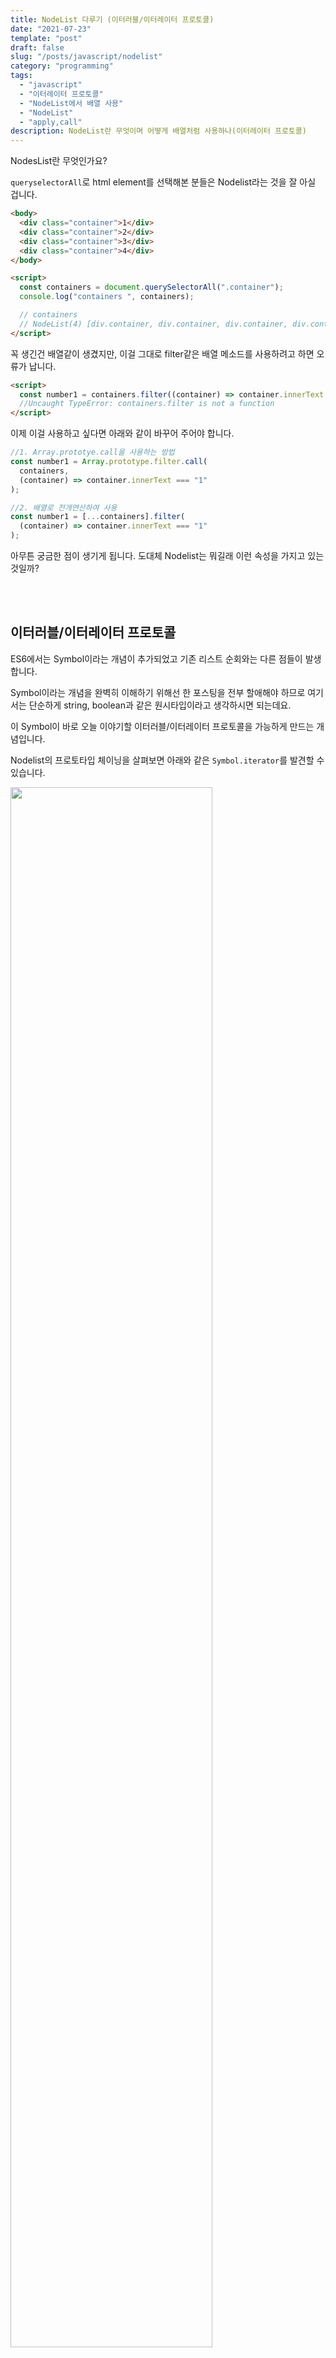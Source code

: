 ```yaml
---
title: NodeList 다루기 (이터러블/이터레이터 프로토콜)
date: "2021-07-23"
template: "post"
draft: false
slug: "/posts/javascript/nodelist"
category: "programming"
tags:
  - "javascript"
  - "이터레이터 프로토콜"
  - "NodeList에서 배열 사용"
  - "NodeList"
  - "apply,call"
description: NodeList란 무엇이며 어떻게 배열처럼 사용하나(이터레이터 프로토콜)
---
```


NodesList란 무엇인가요?

`queryselectorAll`로 html element를 선택해본 분들은 Nodelist라는 것을 잘 아실 겁니다.

```html
<body>
  <div class="container">1</div>
  <div class="container">2</div>
  <div class="container">3</div>
  <div class="container">4</div>
</body>

<script>
  const containers = document.querySelectorAll(".container");
  console.log("containers ", containers);

  // containers
  // NodeList(4) [div.container, div.container, div.container, div.container]
</script>
```

꼭 생긴건 배열같이 생겼지만, 이걸 그대로 filter같은 배열 메소드를 사용하려고 하면 오류가 납니다.

```html
<script>
  const number1 = containers.filter((container) => container.innerText === "1");
  //Uncaught TypeError: containers.filter is not a function
</script>
```

이제 이걸 사용하고 싶다면 아래와 같이 바꾸어 주어야 합니다.

```js
//1. Array.prototye.call을 사용하는 방법
const number1 = Array.prototype.filter.call(
  containers,
  (container) => container.innerText === "1"
);

//2. 배열로 전개연산하여 사용
const number1 = [...containers].filter(
  (container) => container.innerText === "1"
);
```

아무튼 궁금한 점이 생기게 됩니다. 도대체 Nodelist는 뭐길래 이런 속성을 가지고 있는 것일까?

<br>
<br>

## 이터러블/이터레이터 프로토콜

ES6에서는 Symbol이라는 개념이 추가되었고 기존 리스트 순회와는 다른 점들이 발생합니다.

Symbol이라는 개념을 완벽히 이해하기 위해선 한 포스팅을 전부 할애해야 하므로 여기서는 단순하게 string, boolean과 같은 원시타입이라고 생각하시면 되는데요.

이 Symbol이 바로 오늘 이야기할 <span class="color--red">이터러블/이터레이터 프로토콜</span>을 가능하게 만드는 개념입니다.

Nodelist의 프로토타입 체이닝을 살펴보면 아래와 같은 `Symbol.iterator`를 발견할 수 있습니다.

<div>
  <img width="80%" src="https://yohanproblogasset.s3.ap-northeast-2.amazonaws.com/images/20210717/symbol.png"/>
</div>

<br>

이 iterator는 `{value, done}` 객체를 리턴하는 값을 가지고 있는 특성이 있습니다.

```js
const arr = [1, 2, 3, 4];
const iterator = arr[Symbol.iterator]();
iterator.next() //{value: 1, done: false}
```

done이 `true`가 나올때까지 순회하면서 값을 반환하게 됩니다. 이 이터레이터 프로토콜은 Map, Set과 같은 곳에서도 사용되는 것을 볼 수 있습니다.


## 이터레이터를 만드는 제너레이터 함수

```js
function* range(start, stop) {
  for (var i = start; i < stop; i += 1) {
    yield i;
  }
}
```

generator를 사용해서 이터레이터 프로토콜을 따르는 객체를 만들 수 있습니다. 앞에다가 *를 붙이고 yield 키워드를 생성해서 만들면 됩니다.
이렇게 작성하면 쉽게 사용자 정의 함수형 프로그래밍을 사용할 수 있습니다. 



## 그렇다면 왜 사용하는 걸까? 장점은?
[장점](https://medium.com/front-end-weekly/thank-u-symbol-iterator-next-aef9f09ff78)

이렇게 ES6식으로 리스트 순회가 바뀐 것은 알겠는데 어떤 장점이 있길래 바뀐 걸까요? 

위의 블로그를 참고해서 글을 써보면 Symbol.iterator의 사용방법 및 장점이 여러가지가 나와있는데요. 참고해 보시면 좋을 것 같습니다.
그 중 가장 직접적으로 이해되는 부분은 작동방식이 다름에 따라 효율성을 볼 수 있다는 것인데요. 

예를 들어 Infinity를 직접 다루면 상당히 위험합니다. 싱글스레드인 javascript 언어 특성상 스택에서 freezing이 되어 버리는 경우가 있습니다.

하지만 제너레이터, 이터러블 프로토콜을 통해 만든 객체는 다른식으로 작동을 하게 되므로 무한수열(Infinity)를 다룰 수 있습니다.

```js
function* range(start, stop) {
  for (var i = start; i < stop; i += 1) {
    yield i;
  }
}

const myIter = range(5, Infinity)  //무한수열을 다룰 수 있음

console.log(myIter.next()) 5
console.log(myIter.next()) 6

```
<br>

크롬 디버거로 작동방식을 살펴보게 되면 range 함수를 호출함에도 콜스택에 쌓이지 않고 바로 넘겨가는 것을 볼 수 있습니다. 이터러블 제너레이터 프로토콜을 통해 만든 함수는 필요한만큼만 꺼내서 만드는 방식으로 되어 있습니다. 

따라서 함수형으로 map, filter 등을 중첩하여 사용한다고 하더라도 큰 객체 (예를들어 대용량의 JSON 파일)을 다루더라도 매우 효율적으로 사용할 수 있습니다.